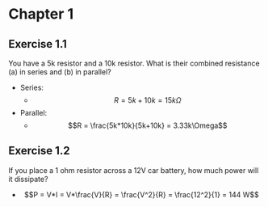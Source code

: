 # Chapter 1

## Exercise 1.1
You have a 5k resistor and a 10k resistor. What is their combined resistance (a) in series and (b) in parallel?
- Series:
	- $$R = 5k+10k = 15k \Omega$$
- Parallel:
	- $$R = \frac{5k*10k}{5k+10k} = 3.33k\Omega$$

## Exercise 1.2
If you place a 1 ohm resistor across a 12V car battery, how much power will it dissipate?
 - $$P = V*I = V*\frac{V}{R} = \frac{V^2}{R} = \frac{12^2}{1} = 144 W$$